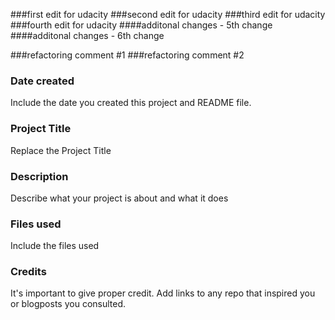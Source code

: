 
###first edit for udacity 
###second edit for udacity 
###third edit for udacity 
###fourth edit for udacity 
####additonal changes - 5th change
####additonal changes - 6th change



###refactoring comment #1
###refactoring comment #2

### Date created
Include the date you created this project and README file.

### Project Title
Replace the Project Title

### Description
Describe what your project is about and what it does

### Files used
Include the files used

### Credits
It's important to give proper credit. Add links to any repo that inspired you or blogposts you consulted.

